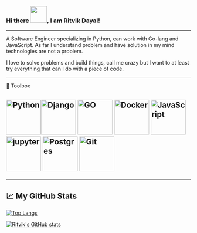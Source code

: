 ### Hi there <img src="https://raw.githubusercontent.com/MartinHeinz/MartinHeinz/master/wave.gif" width="45">, I am Ritvik Dayal!

---

A Software Engineer specializing in Python, can work with Go-lang and JavaScript. As far I understand problem and have solution in my mind technologies are not a problem.

I love to solve problems and build things, call me crazy but I want to at least try everything that can I do with a piece of code.


---

🧰 Toolbox

<img src="https://cdn.jsdelivr.net/gh/devicons/devicon/icons/python/python-original.svg" alt="Python" width="95" height="95"/><img src="https://cdn.jsdelivr.net/gh/devicons/devicon@v2.15.1/devicon.min.css" alt="Django" width="95" height="95"/> <img src="https://cdn.jsdelivr.net/gh/devicons/devicon/icons/go/go-original.svg" alt="GO" width="95" height="95"/> <img src="https://cdn.jsdelivr.net/gh/devicons/devicon/icons/docker/docker-original.svg" alt="Docker" width="95" height="95"/> 
<img src="https://cdn.jsdelivr.net/gh/devicons/devicon/icons/javascript/javascript-plain.svg" alt="JavaScript" width="95" height="95"/> 
<img src="https://cdn.jsdelivr.net/gh/devicons/devicon/icons/jupyter/jupyter-original.svg" alt="jupyter" width="95" height="95"/> <img src="https://cdn.jsdelivr.net/gh/devicons/devicon/icons/postgresql/postgresql-original.svg" alt="Postgres" width="95" height="95"/> 
<img src="https://cdn.jsdelivr.net/gh/devicons/devicon/icons/git/git-original-wordmark.svg" alt="Git" width="95" height="95"/>
---


---

## &#x1f4c8; My GitHub Stats

[![Top Langs](https://github-readme-stats.vercel.app/api/top-langs/?username=ritvikdayal&hide=java,html,css&theme=radical)](https://github.com/anuraghazra/github-readme-stats)

[![Ritvik's GitHub stats](https://github-readme-stats.vercel.app/api?username=ritvikdayal&theme=radical)](https://github.com/anuraghazra/github-readme-stats)


<!--
**ritvikdayal/ritvikdayal** is a ✨ _special_ ✨ repository because its `README.md` (this file) appears on your GitHub profile.

Here are some ideas to get you started:

- 🔭 I’m currently working on ...
- 🌱 I’m currently learning ...
- 👯 I’m looking to collaborate on ...
- 🤔 I’m looking for help with ...
- 💬 Ask me about ...
- 📫 How to reach me: ...
- 😄 Pronouns: ...
- ⚡ Fun fact: ...
-->

